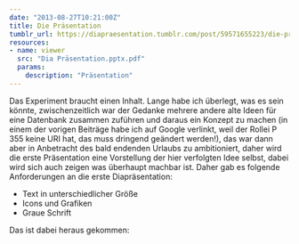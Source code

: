 ```yaml
---
date: "2013-08-27T10:21:00Z"
title: Die Präsentation
tumblr_url: https://diapraesentation.tumblr.com/post/59571655223/die-pr%C3%A4sentation
resources:
- name: viewer
  src: "Dia Präsentation.pptx.pdf"
  params:
    description: "Präsentation"
---
```

Das Experiment braucht einen Inhalt. Lange habe ich überlegt, was es sein könnte, zwischenzeitlich war der Gedanke mehrere andere alte Ideen für eine Datenbank zusammen zuführen und daraus ein Konzept zu machen (in einem der vorigen Beiträge habe ich auf Google verlinkt, weil der Rollei P 355 keine URI hat, das muss dringend geändert werden!), das war dann aber in Anbetracht des bald endenden Urlaubs zu ambitioniert, daher wird die erste Präsentation eine Vorstellung der hier verfolgten Idee selbst, dabei wird sich auch zeigen was überhaupt machbar ist. Daher gab es folgende Anforderungen an die erste Diapräsentation:

- Text in unterschiedlicher Größe
- Icons und Grafiken
- Graue Schrift

Das ist dabei heraus gekommen:
